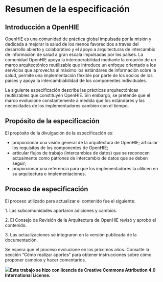 # Resumen de la especificación

## **Introducción a OpenHIE**

OpenHIE es una comunidad de práctica global impulsada por la misión y dedicada a mejorar la salud de los menos favorecidos a través del desarrollo abierto y colaborativo y el apoyo a arquitecturas de intercambio de información de salud a gran escala impulsadas por los países. La comunidad OpenHIE apoya la interoperabilidad mediante la creación de un marco arquitectónico reutilizable que introduce un enfoque orientado a los servicios que aprovecha al máximo los estándares de información sobre la salud, permite una implementación flexible por parte de los socios de los países y apoya la intercambiabilidad de los componentes individuales.

La siguiente especificación describe las prácticas arquitectónicas reutilizables que constituyen OpenHIE. Sin embargo, se pretende que el marco evolucione constantemente a medida que los estándares y las necesidades de los implementadores cambien con el tiempo.

## Propósito de la especificación

El propósito de la divulgación de la especificación es:

&#x20;

* proporcionar una visión general de la arquitectura de OpenHIE; articular los requisitos de los componentes de OpenHIE;
* articular flujos de trabajo (intercambios de datos) que se reconocen actualmente como patrones de intercambio de datos que se deben seguir;
*   proporcionar una referencia para que los implementadores la utilicen en su arquitectura o implementaciones.





## Proceso de especificación

El proceso utilizado para actualizar el contenido fue el siguiente:

1\.   Las subcomunidades aportaron adiciones y cambios.

2\.   El Consejo de Revisión de la Arquitectura de OpenHIE revisó y aprobó el contenido.

3\.   Las actualizaciones se integraron en la versión publicada de la documentación.

Se espera que el proceso evolucione en los próximos años. Consulte la sección “Cómo realizar aportes” para obtener instrucciones sobre cómo proponer cambios y hacer comentarios.



![](file:///Users/dtrefun/Library/Group%20Containers/UBF8T346G9.Office/TemporaryItems/msohtmlclip/clip\_image002.jpg)**Este trabajo se hizo con licencia de Creative Commons Attribution 4.0 International License.**
